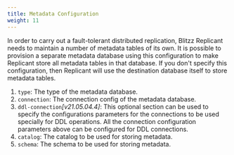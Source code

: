 ```yaml
---
title: Metadata Configuration
weight: 11
---
```


In order to carry out a fault-tolerant distributed replication, Blitzz Replicant needs to maintain a number of metadata tables of its own. It is possible to provision a separate metadata database using this configuration to make Replicant store all metadata tables in that database. If you don't specify this configuration, then Replicant will use the destination database itself to store metadata tables.
   
1. `type`: The type of the metadata database.
2. `connection`: The connection config of the metadata database.
3. `ddl-connection`*[v21.05.04.4]*: This optional section can be used to specify the configurations parameters for the connections to be used specially for DDL operations. All the connection configuration parameters above can be configured for DDL connections.
5. `catalog`: The catalog to be used for storing metadata.
6. `schema`: The schema to be used for storing metadata.

